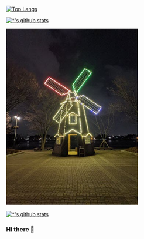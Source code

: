 
[![Top Langs](https://github-readme-stats.vercel.app/api/top-langs/?username=dangtangee)](https://github.com/dangtangee/github-readme-stats)

[![*'s github stats](https://github-readme-stats.vercel.app/api?username=dangtangee)](https://github.com/dangtangee)

<img src="picture01.jpg">

[![*'s github stats](https://github-readme-stats.vercel.app/api?username=dangtangee&show_icons=true&theme=radical)](https://github.com/dangtangee)

### Hi there 👋

<!--
**DangTangEe/DangTangEe** is a ✨ _special_ ✨ repository because its `README.md` (this file) appears on your GitHub profile.

Here are some ideas to get you started:

- 🔭 I’m currently working on ...
- 🌱 I’m currently learning ...
- 👯 I’m looking to collaborate on ...
- 🤔 I’m looking for help with ...
- 💬 Ask me about ...
- 📫 How to reach me: ...
- 😄 Pronouns: ...
- ⚡ Fun fact: ...
-->
